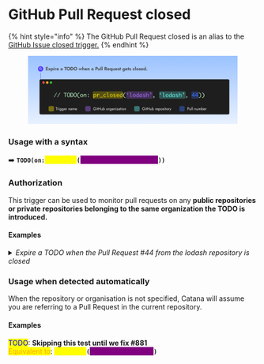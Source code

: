 # GitHub Pull Request closed

{% hint style="info" %}
The GitHub Pull Request closed is an alias to the [GitHub Issue closed trigger.](github-issue-closed.md)
{% endhint %}

<figure><img src="../.gitbook/assets/pr-close.png" alt="" width="563"><figcaption></figcaption></figure>

### Usage with a syntax

➡️ **`TODO(on:`**<mark style="color:yellow;background-color:yellow;">**`pr_closed`**</mark>**`(`**<mark style="color:purple;background-color:purple;">**`'lodash', 'lodash', 44`**</mark>**`))`**

### **Authorization**

This trigger can be used to monitor pull requests on any **public repositories or private repositories belonging to the same organization the TODO is introduced.**

#### Examples

<details>

<summary><em>Expire a TODO when the Pull Request #44 from the lodash repository is closed</em></summary>

➡️ **`TODO(on:`**<mark style="color:yellow;background-color:yellow;">**`pr_closed`**</mark>**`(`**<mark style="color:purple;background-color:purple;">**`'lodash', 'lodash', 44`**</mark>**`))`**

</details>

### Usage when detected automatically

When the repository or organisation is not specified, Catana will assume you are referring to a Pull Request in the current repository.

#### Examples

<mark style="color:blue;">TODO</mark>:  **Skipping this test until we fix #881**\
<mark style="color:orange;">Equivalent to</mark>: <mark style="color:yellow;background-color:yellow;">**`pr_closed`**</mark>**`(`**<mark style="color:purple;background-color:purple;">**`'org', 'repo', 881`**</mark>**`)`**

